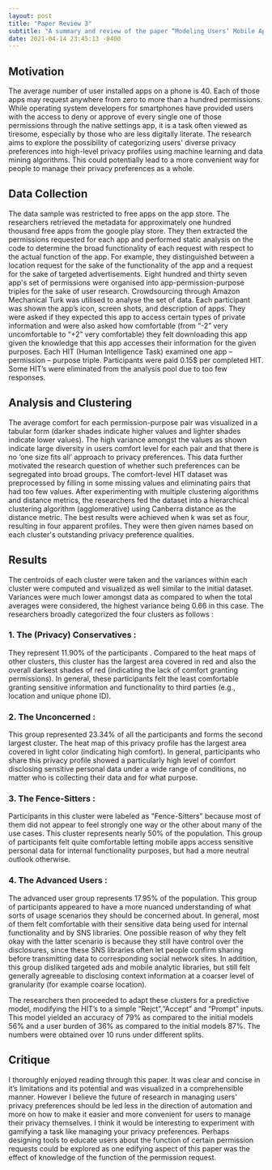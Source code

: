 ```yaml
---
layout: post
title: "Paper Review 3"
subtitle: "A summary and review of the paper “Modeling Users’ Mobile App Privacy Preferences: Restoring Usability in a Sea of Permission Settings” presented by Jialiu Lin et al. at USENIX SOUPS 2014"
date: 2021-04-14 23:45:13 -0400
---
```

## Motivation
The average number of user installed apps on a phone is 40. Each of those apps may request anywhere from zero to more than a hundred permissions. While operating system developers for smartphones have provided users with the access to deny or approve of every single one of those permissions through the native settings app, it is a task often viewed as tiresome, especially by those who are less digitally literate. The research aims to explore the possibility of categorizing users' diverse privacy preferences into high-level privacy profiles using machine learning and data mining algorithms. This could potentially lead to a more convenient way for people to manage their privacy preferences as a whole.

## Data Collection
The data sample was restricted to free apps on the app store. The researchers retrieved the metadata for approximately one hundred thousand free apps from the google play store. They then extracted the permissions requested for each app and performed static analysis on the code to determine the broad functionality of each request with respect to the actual function of the app. For example, they distinguished between a location request for the sake of the functionality of the app and a request for the sake of targeted advertisements. Eight hundred and thirty seven app's set of permissions were organised into app-permission-purpose triples for the sake of user research. Crowdsourcing through Amazon Mechanical Turk was utilised to analyse the set of data. Each participant was shown the app’s icon, screen shots, and description of apps. They were asked if they expected this app to access certain types of private information and were also asked how comfortable (from “-2” very uncomfortable to “+2” very comfortable) they felt downloading this app given the knowledge that this app accesses their information for the given purposes. Each HIT (Human Intelligence Task) examined one app – permission – purpose triple. Participants were paid 0.15$ per completed HIT. Some HIT’s were eliminated from the analysis pool due to too few responses.

## Analysis and Clustering
The average comfort for each permission-purpose pair was visualized in a tabular form (darker shades indicate higher values and lighter shades indicate lower values). The high variance amongst the values as shown indicate large diversity in users comfort level for each pair and that there is no ‘one size fits all’ approach to privacy preferences. This data further motivated the research question of whether such preferences can be segregated into broad groups. The comfort-level HIT dataset was preprocessed by filling in some missing values and eliminating pairs that had too few values. After experimenting with multiple clustering algorithms and distance metrics, the researchers fed the dataset into a hierarchical clustering algorithm (agglomerative) using Canberra distance as the distance metric. The best results were achieved when k was set as four, resulting in four apparent profiles. They were then given names based on each cluster's outstanding privacy preference qualities.

## Results 
The centroids of each cluster were taken and the variances within each cluster were computed and visualized as well similar to the initial dataset. Variances were much lower amongst data as compared to when the total averages were considered, the highest variance being 0.66 in this case. The researchers broadly categorized the four clusters as follows :
### 1. The (Privacy) Conservatives :
They represent 11.90% of the participants . Compared to the heat maps of other clusters, this cluster has the largest area covered in red and also the overall darkest shades of red (indicating the lack of comfort granting permissions). In general, these participants felt the least comfortable granting sensitive information and functionality to third parties (e.g., location and unique phone ID).
### 2. The Unconcerned :
This group represented 23.34% of all the participants and forms the second largest cluster. The heat map of this privacy profile has the largest area covered in light color (indicating high comfort). In general, participants who share this privacy profile showed a particularly high level of comfort disclosing sensitive personal data under a wide range of conditions, no matter who is collecting their data and for what purpose.
### 3. The Fence-Sitters :
Participants in this cluster were labeled  as "Fence-Sitters" because most of them did not appear to feel strongly one way or the other about many of the use cases. This cluster represents nearly 50% of the population. This group of participants felt quite comfortable letting mobile apps access sensitive personal data for internal functionality purposes, but had a more neutral outlook otherwise.
### 4. The Advanced Users :
The advanced user group represents 17.95% of the population. This group of participants appeared to have a more nuanced understanding of what sorts of usage scenarios they should be concerned about. In general, most of them felt comfortable with their sensitive data being used for internal functionality and by SNS libraries. One possible reason of why they felt okay with the latter scenario is because they still have control over the disclosures, since these SNS libraries often let people confirm sharing before transmitting data to corresponding social network sites. In addition, this group disliked targeted ads and mobile analytic libraries, but still felt generally agreeable to disclosing context information at a coarser level of granularity (for example coarse location).

The researchers then proceeded to adapt these clusters for a predictive model, modifying the HIT’s to a simple “Rejct”,“Accept” and “Prompt” inputs. This model yielded an accuracy of 79% as compared to the initial models 56% and a user burden of 36% as compared to the initial models 87%. The numbers were obtained over 10 runs under different splits.

## Critique 
I thoroughly enjoyed reading through this paper. It was clear and concise in it’s limitations and its potential and was visualized in a comprehensible manner. However I believe the future of research in managing users' privacy preferences should be led less in the direction of automation  and more on how to make it easier and more convenient for users to manage their privacy themselves. I think it would be interesting to experiment with gamifying a task like managing your privacy preferences. Perhaps designing tools to educate users about the function of certain permission requests could be explored as one edifying aspect of this paper was the effect of knowledge of the function of the permission request.




